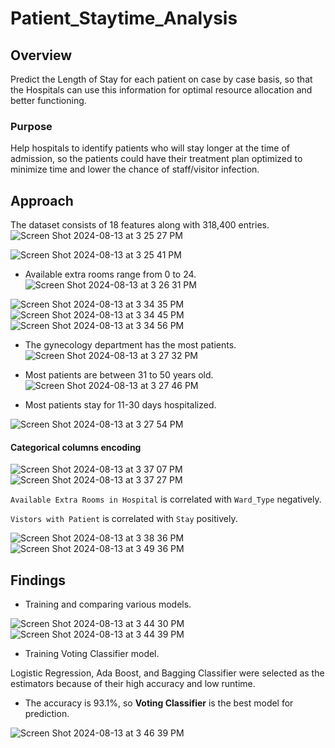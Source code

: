 # Patient_Staytime_Analysis

## Overview

Predict the Length of Stay for each patient on case by case basis, so that the Hospitals can use this information for optimal resource allocation and better functioning.

### Purpose
Help hospitals to identify patients who will stay longer at the time of admission, so the patients could have their treatment plan optimized to minimize time and lower the chance of staff/visitor infection.

## Approach

The dataset consists of 18 features along with 318,400 entries.
![Screen Shot 2024-08-13 at 3 25 27 PM](https://github.com/user-attachments/assets/9c642d63-36fc-42a2-9d0c-f73b7bc11c8d)

![Screen Shot 2024-08-13 at 3 25 41 PM](https://github.com/user-attachments/assets/4658a51b-0bd7-4b2f-a8fe-8ad53688e769)

* Available extra rooms range from 0 to 24.
![Screen Shot 2024-08-13 at 3 26 31 PM](https://github.com/user-attachments/assets/1c4d3e41-d02f-4567-bca6-09307ea83a1d)

![Screen Shot 2024-08-13 at 3 34 35 PM](https://github.com/user-attachments/assets/63057308-ccd8-4c6e-a251-df98bf648916)
![Screen Shot 2024-08-13 at 3 34 45 PM](https://github.com/user-attachments/assets/12194357-322c-44f7-ac62-ccf503f293c1)
![Screen Shot 2024-08-13 at 3 34 56 PM](https://github.com/user-attachments/assets/8fe640d0-1b13-4a0a-8efc-16c465d5e3e3)

* The gynecology department has the most patients.
![Screen Shot 2024-08-13 at 3 27 32 PM](https://github.com/user-attachments/assets/043419ca-30eb-4c37-b0fa-cde5cfa0bdaa)

* Most patients are between 31 to 50 years old.
![Screen Shot 2024-08-13 at 3 27 46 PM](https://github.com/user-attachments/assets/7481ac53-5043-465d-903a-2da9c7c7f116)

* Most patients stay for 11-30 days hospitalized.

![Screen Shot 2024-08-13 at 3 27 54 PM](https://github.com/user-attachments/assets/0d889b6e-6a28-450b-ad2f-8b2cb92a1cf6)

#### Categorical columns encoding

![Screen Shot 2024-08-13 at 3 37 07 PM](https://github.com/user-attachments/assets/e64d58b9-17f0-42af-a638-98994b2b9db1)
![Screen Shot 2024-08-13 at 3 37 27 PM](https://github.com/user-attachments/assets/ebcf3f71-1893-4e28-9f55-3e1ce5448359)

`Available Extra Rooms in Hospital` is correlated with `Ward_Type` negatively.

`Vistors with Patient` is correlated with `Stay` positively.

![Screen Shot 2024-08-13 at 3 38 36 PM](https://github.com/user-attachments/assets/0cc45b04-e94a-40ec-8316-b50fc9d7ce5c)
![Screen Shot 2024-08-13 at 3 49 36 PM](https://github.com/user-attachments/assets/d5547aed-c3a5-4923-8561-23207d5c59cb)


## Findings

* Training and comparing various models.

![Screen Shot 2024-08-13 at 3 44 30 PM](https://github.com/user-attachments/assets/9c137957-8b5b-414b-aecd-4ea445c565e2)
![Screen Shot 2024-08-13 at 3 44 39 PM](https://github.com/user-attachments/assets/9d1e0874-80bb-41cd-9332-f93f1c4c0d66)

* Training Voting Classifier model.
  
Logistic Regression, Ada Boost, and Bagging Classifier were selected as the estimators because of their high accuracy and low runtime.

* The accuracy is 93.1%, so **Voting Classifier** is the best model for prediction.

![Screen Shot 2024-08-13 at 3 46 39 PM](https://github.com/user-attachments/assets/53491a1c-3619-4b54-af66-7849b2200abf)


